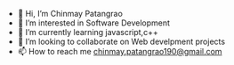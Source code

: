 - 👋 Hi, I’m Chinmay Patangrao
- 👀 I’m interested in Software Development
- 🌱 I’m currently learning javascript,c++
- 💞️ I’m looking to collaborate on Web develpment projects
- 📫 How to reach me chinmay.patangrao190@gmail.com


<!---
Chinmay0408/Chinmay0408 is a ✨ special ✨ repository because its `README.md` (this file) appears on your GitHub profile.
You can click the Preview link to take a look at your changes.
--->
